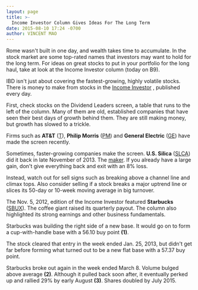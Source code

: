 ```yaml
---
layout: page
title: >-
  Income Investor Column Gives Ideas For The Long Term
date: 2015-08-10 17:24 -0700
author: VINCENT MAO
---
```





Rome wasn't built in one day, and wealth takes time to accumulate. In the stock market are some top-rated names that investors may want to hold for the long term. For ideas on great stocks to put in your portfolio for the long haul, take at look at the Income Investor column (today on B9).

  

IBD isn't just about covering the fastest-growing, highly volatile stocks. There is money to make from stocks in the [Income Investor](http://news.investors.com/investing/the-income-investor.htm) , published every day.

  

First, check stocks on the Dividend Leaders screen, a table that runs to the left of the column. Many of them are old, established companies that have seen their best days of growth behind them. They are still making money, but growth has slowed to a trickle.

  

Firms such as **AT&T** ([T](https://research.investors.com/quote.aspx?symbol=T)), **Philip Morris** ([PM](https://research.investors.com/quote.aspx?symbol=PM)) and **General Electric** ([GE](https://research.investors.com/quote.aspx?symbol=GE)) have made the screen recently.

  

Sometimes, faster-growing companies make the screen. **U.S. Silica** ([SLCA](https://research.investors.com/quote.aspx?symbol=SLCA)) did it back in late November of 2013. The [maker](https://www.investors.com/special-report/756667-master-this-sell-rule-investing-tips-on-when-to-sell-your-stocks.aspx). If you already have a large gain, don't give everything back and exit with an 8% loss.

  

Instead, watch out for sell signs such as breaking above a channel line and climax tops. Also consider selling if a stock breaks a major uptrend line or slices its 50-day or 10-week moving average in big turnover.

  

The Nov. 5, 2012, edition of the Income Investor featured **Starbucks** ([SBUX](https://research.investors.com/quote.aspx?symbol=SBUX)). The coffee giant raised its quarterly payout. The column also highlighted its strong earnings and other business fundamentals.

  

Starbucks was building the right side of a new base. It would go on to form a cup-with-handle base with a 56.10 buy point **(1)**.

  

The stock cleared that entry in the week ended Jan. 25, 2013, but didn't get far before forming what turned out to be a new flat base with a 57.37 buy point.

  

Starbucks broke out again in the week ended March 8. Volume bulged above average **(2)**. Although it pulled back soon after, it eventually perked up and rallied 29% by early August **(3)**. Shares doubled by July 2015.




